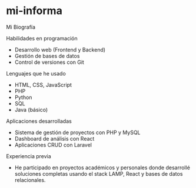 # mi-informa

Mi Biografía

Habilidades en programación
- Desarrollo web (Frontend y Backend)
- Gestión de bases de datos
- Control de versiones con Git


Lenguajes que he usado 
- HTML, CSS, JavaScript
- PHP
- Python
- SQL
- Java (básico)


Aplicaciones desarrolladas
- Sistema de gestión de proyectos con PHP y MySQL
- Dashboard de análisis con React
- Aplicaciones CRUD con Laravel


Experiencia previa
- He participado en proyectos académicos y personales donde desarrollé soluciones completas usando el stack LAMP, React y bases de datos relacionales.

